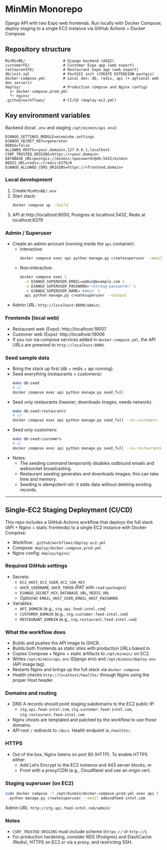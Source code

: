 # MinMin Monorepo

Django API with two Expo web frontends. Run locally with Docker Compose; deploy staging to a single EC2 instance via GitHub Actions + Docker Compose.

## Repository structure
```
MinMinBE/                 # Django backend (ASGI)
customerFE/               # Customer Expo app (web export)
restaurantFE/             # Restaurant Expo app (web export)
db/init.sql               # PostGIS init (CREATE EXTENSION postgis)
docker-compose.yml        # Local dev: db, redis, api (+ optional web dev servers)
deploy/                   # Production compose and Nginx configs
  ├─ docker-compose.prod.yml
  └─ nginx/
.github/workflows/        # CI/CD (deploy-ec2.yml)
```

## Key environment variables
Backend (local `.env` and staging `/opt/minmin/api.env`):
```
DJANGO_SETTINGS_MODULE=minminbe.settings
DJANGO_SECRET_KEY=<generate>
DEBUG=false
ALLOWED_HOSTS=<your.domain>,127.0.0.1,localhost
CSRF_TRUSTED_ORIGINS=https://<your.domain>
DATABASE_URL=postgis://minmin:<password>@db:5432/minmin
REDIS_URL=redis://redis:6379/0
DJANGO_ALLOWED_CORS_ORIGINS=https://<frontend.domain>
```

### Local development
1. Create `MinMinBE/.env`
2. Start stack:
   ```bash
   docker compose up --build
   ```
3. API at http://localhost:8000, Postgres at localhost:5432, Redis at localhost:6379

### Admin / Superuser
- Create an admin account (running inside the `api` container):
  - Interactive:
    ```bash
    docker compose exec api python manage.py createsuperuser --email admin@example.com
    ```
  - Non‑interactive:
    ```bash
    docker compose exec \
      -e DJANGO_SUPERUSER_EMAIL=admin@example.com \
      -e DJANGO_SUPERUSER_PASSWORD='<strong-password>' \
      -e DJANGO_SUPERUSER_NAME='Admin' \
      api python manage.py createsuperuser --noinput
    ```
- Admin URL: `http://localhost:8000/admin/`

### Frontends (local web)
- Restaurant web (Expo): http://localhost:19007
- Customer web (Expo): http://localhost:19006
- If you run via compose services added in `docker-compose.yml`, the API URLs are prewired to `http://localhost:8000`.

### Seed sample data
- Bring the stack up first (db + redis + api running).
- Seed everything (restaurants + customers):
  ```bash
  make db:seed
  # or
  docker compose exec api python manage.py seed_full
  ```
- Seed only restaurants (heavier; downloads images, needs network):
  ```bash
  make db:seed:restaurants
  # or
  docker compose exec api python manage.py seed_full --no-customers
  ```
- Seed only customers:
  ```bash
  make db:seed:customers
  # or
  docker compose exec api python manage.py seed_full --no-restaurants
  ```
- Notes:
  - The seeding command temporarily disables outbound emails and websocket broadcasting.
  - Restaurant seeding generates and downloads images; this can take time and memory.
  - Seeding is idempotent-ish: it adds data without deleting existing records.

---

## Single‑EC2 Staging Deployment (CI/CD)

This repo includes a GitHub Actions workflow that deploys the full stack (API + Nginx + static frontends) to a single EC2 instance with Docker Compose:

- Workflow: `.github/workflows/deploy-ec2.yml`
- Compose: `deploy/docker-compose.prod.yml`
- Nginx config: `deploy/nginx/`

### Required GitHub settings
- Secrets:
  - `EC2_HOST`, `EC2_USER`, `EC2_SSH_KEY`
  - `GHCR_USERNAME`, `GHCR_TOKEN` (PAT with `read:packages`)
  - `DJANGO_SECRET_KEY`, `DATABASE_URL`, `REDIS_URL`
  - Optional: `EMAIL_HOST_USER`, `EMAIL_HOST_PASSWORD`
- Variables:
  - `API_DOMAIN` (e.g., `stg.api.feed-intel.com`)
  - `CUSTOMER_DOMAIN` (e.g., `stg.customer.feed-intel.com`)
  - `RESTAURANT_DOMAIN` (e.g., `stg.restaurant.feed-intel.com`)

### What the workflow does
- Builds and pushes the API image to GHCR.
- Builds both frontends as static sites with production URLs baked in.
- Copies Compose + Nginx + static artifacts to `/opt/minmin/` on EC2.
- Writes `/opt/minmin/api.env` (Django env) and `/opt/minmin/deploy.env` (API image tag).
- Restarts Nginx and brings up the full stack via `docker compose`.
- Health checks `http://localhost/healthz/` through Nginx using the proper Host header.

### Domains and routing
- DNS A records should point staging subdomains to the EC2 public IP:
  - `stg.api.feed-intel.com`, `stg.customer.feed-intel.com`, `stg.restaurant.feed-intel.com`
- Nginx vhosts are templated and patched by the workflow to use those domains.
- API root `/` redirects to `/docs`. Health endpoint is `/healthz/`.

### HTTPS
- Out of the box, Nginx listens on port 80 (HTTP). To enable HTTPS either:
  - Add Let’s Encrypt to the EC2 instance and 443 server blocks, or
  - Front with a proxy/CDN (e.g., Cloudflare) and use an origin cert.

### Staging superuser (on EC2)
```bash
sudo docker compose -f /opt/minmin/docker-compose.prod.yml exec api \
  python manage.py createsuperuser --email admin@feed-intel.com
```
Admin URL: `http://stg.api.feed-intel.com/admin/`

### Notes
- `CSRF_TRUSTED_ORIGINS` must include scheme (`https://` or `http://`).
- For production hardening, consider RDS (Postgres) and ElastiCache (Redis), HTTPS on EC2 or via a proxy, and restricting SSH.
